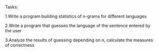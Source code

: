 Tasks:

1.Write a program building statistics of n-grams for different languages

2.Write a program that guesses the language of the sentence entered by the user

3.Analyze the results of guessing depending on n, calculate the measures of correctness
